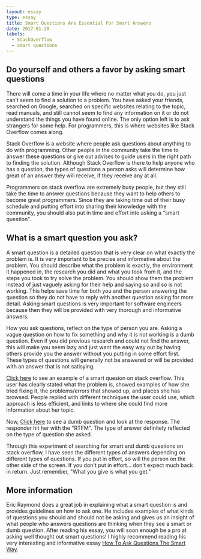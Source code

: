 ```yaml
---
layout: essay
type: essay
title: Smart Questions Are Essential For Smart Answers
date: 2017-01-20
labels:
  - StackOverflow
  - smart questions
---
```

## Do yourself and others a favor by asking smart questions

There will come a time in your life where no matter what you do, you just can’t seem to find a solution to a problem. You have asked your friends, searched on Google, searched on specific websites relating to the topic, read manuals, and still cannot seem to find any information on it or do not understand the things you have found online. The only option left is to ask strangers for some help. For programmers, this is where websites like Stack Overflow comes along.

Stack Overflow is a website where people ask questions about anything to do with programming. Other people in the community take the time to answer these questions or give out advises to guide users in the right path to finding the solution. Although Stack Overflow is there to help anyone who has a question, the types of questions a person asks will determine how great of an answer they will receive, if they receive any at all. 

Programmers on stack overflow are extremely busy people, but they still take the time to answer questions because they want to help others to become great programmers. Since they are taking time out of their busy schedule and putting effort into sharing their knowledge with the community, you should also put in time and effort into asking a “smart question”. 

## What is a smart question you ask?

A smart question is a detailed question that is very clear on what exactly the problem is. It is very important to be precise and informative about the problem. You should describe what the problem is exactly, the environment it happened in, the research you did and what you took from it, and the steps you took to try solve the problem. You should show them the problem instead of just vaguely asking for their help and saying so and so is not working. This helps save time for both you and the person answering the question so they do not have to reply with another question asking for more detail. Asking smart questions is very important for software engineers because then they will be provided with very thorough and informative answers. 

How you ask questions, reflect on the type of person you are. Asking a vague question on how to fix something and why it is not working is a dumb question. Even if you did previous research and could not find the answer, this will make you seem lazy and just want the easy way out by having others provide you the answer without you putting in some effort first. These types of questions will generally not be answered or will be provided with an answer that is not satisying. 

[Click here](http://stackoverflow.com/questions/363681/generating-random-integers-in-a-specific-range/363692#363692) to see an example of a smart quesion on stack overflow. This user has clearly stated what the problem is, showed examples of how she tried fixing it, the problems/errors that showed up, and places she has browsed. People replied with different techniques the user could use, which approach is less efficient, and links to where she could find more information about her topic. 

Now, [Click here](http://stackoverflow.com/questions/33791459/modx-revo-anchor-site-start-url/34048870#34048870) to see a dumb question and look at the response. The responder hit her with the "RTFM". The type of answer definitely reflected on the type of question she asked.

Through this experiment of searching for smart and dumb questions on stack overflow, I have seen the different types of answers depending on different types of questions. If you put in effort, so will the person on the other side of the screen. If you don't put in effort... don't expect much back in return. Just remember, "What you give is what you get."

## More information

Eric Raymond does a great job in explaining what a smart question is and provides guidelines on how to ask one. He includes examples of what kinds of questions you should and should not be asking and gives us an insight of what people who answers questions are thinking when they see a smart or dumb question. After reading his essay, you will soon enough be a pro at asking well thought out smart questions! I highly recommend reading his very interesting and informative essay [How To Ask Questions The Smart Way](http://www.catb.org/esr/faqs/smart-questions.html). 

